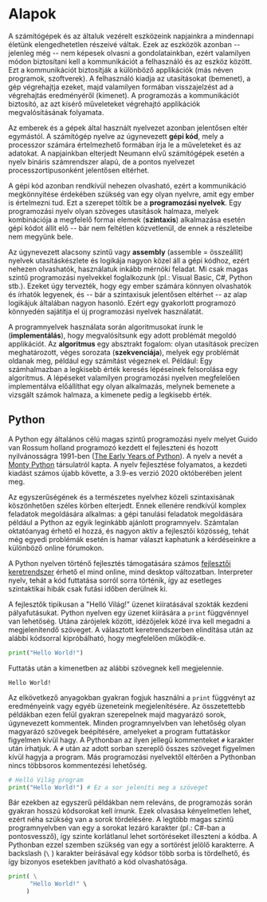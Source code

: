 # Alapok
A számítógépek és az általuk vezérelt eszközeink napjainkra a mindennapi életünk elengedhetetlen részeivé váltak. Ezek az eszközök azonban -- jelenleg még -- nem képesek olvasni a gondolatainkban, ezért valamilyen módon biztosítani kell a kommunikációt a felhasználó és az eszköz között. Ezt a kommunikációt biztosítják a különböző applikációk (más néven programok, szoftverek). A felhasználó kiadja az utasításokat (bemenet), a gép végrehajtja ezeket, majd valamilyen formában visszajelzést ad a végrehajtás eredményéről (kimenet). A programozás a kommunikációt biztosító, az azt kísérő műveleteket végrehajtó applikációk megvalósításának folyamata.

Az emberek és a gépek által használt nyelvezet azonban jelentősen eltér egymástól. A számítógép nyelve az úgynevezett **gépi kód**, mely a processzor számára értelmezhető formában írja le a műveleteket és az adatokat. A napjainkban elterjedt Neumann elvű számítógépek esetén a nyelv bináris számrendszer alapú, de a pontos nyelvezet processzortípusonként jelentősen eltérhet.

A gépi kód azonban rendkívül nehezen olvasható, ezért a kommunikáció megkönnyítése érdekében szükség van egy olyan nyelvre, amit egy ember is értelmezni tud. Ezt a szerepet töltik be a **programozási nyelvek**. Egy programozási nyelv olyan szöveges utasítások halmaza, melyek kombinációja a megfelelő formai elemek (**szintaxis**) alkalmazása esetén gépi kódot állít elő -- bár nem feltétlen közvetlenül, de ennek a részleteibe nem megyünk bele.

Az úgynevezett alacsony szintű vagy **assembly** (assemble = összeállít) nyelvek utasításkészlete és logikája nagyon közel áll a gépi kódhoz, ezért nehezen olvashatók, használatuk inkább mérnöki feladat. Mi csak magas szintű programozási nyelvekkel foglalkozunk (pl.: Visual Basic, C#, Python stb.). Ezeket úgy tervezték, hogy egy ember számára könnyen olvashatók és írhatók legyenek, és -- bár a szintaxisuk jelentősen eltérhet -- az alap logikájuk általában nagyon hasonló. Ezért egy gyakorlott programozó könnyedén sajátítja el új programozási nyelvek használatát.

A programnyelvek használata során algoritmusokat írunk le (**implementálás**), hogy megvalósítsunk egy adott problémát megoldó applikációt. Az **algoritmus** egy absztrakt fogalom: olyan utasítások precízen meghatározott, véges sorozata (**szekvenciája**), melyek egy problémát oldanak meg, például egy számítást végeznek el. Például: Egy számhalmazban a legkisebb érték keresés lépéseinek felsorolása egy algoritmus. A lépéseket valamilyen programozási nyelven megfelelően implementálva előállíthat egy olyan alkalmazás, melynek bemenete a vizsgált számok halmaza, a kimenete pedig a legkisebb érték.

## Python

A Python egy általános célú magas szintű programozási nyelv melyet Guido van Rossum holland programozó kezdett el fejleszteni és hozott nyilvánosságra 1991-ben ([The Early  Years of Python](https://www.youtube.com/watch?v=xLVxoz-mQFs&l)).  A nyelv a nevét a [Monty Python](https://hu.wikipedia.org/wiki/Monty_Python "Monty Python") társulatról kapta. A nyelv fejlesztése folyamatos, a kezdeti kiadást számos újabb követte, a 3.9-es verzió 2020 októberében jelent meg.

Az egyszerűségének és a természetes nyelvhez közeli szintaxisának köszönhetően széles körben elterjedt. Ennek ellenére rendkívül komplex feladatok megoldására alkalmas: a gépi tanulási feladatok megoldására például a Python az egyik leginkább ajánlott programnyelv. Számtalan oktatóanyag érhető el hozzá, és nagyon aktív a fejlesztői közösség, tehát még egyedi problémák esetén is hamar választ kaphatunk a kérdéseinkre a különböző online fórumokon.

A Python nyelven történő fejlesztés támogatására számos [fejlesztői keretrendszer](/python_advanced/environment/) érhető el mind online, mind desktop változatban. Interpreter nyelv, tehát a kód futtatása sorról sorra történik, így az esetleges szintaktikai hibák csak futási időben derülnek ki.

A fejlesztők tipikusan a "Helló Világ!" üzenet kiíratásával szokták kezdeni pályafutásukat. Python nyelven egy üzenet kiírására a `print` függvénnyel van lehetőség. Utána zárójelek között, idézőjelek közé írva kell megadni a megjelenítendő szöveget. A választott keretrendszerben elindítása után az alábbi kódsorral kipróbálható, hogy megfelelően működik-e.
```python
print("Hello World!")
```
Futtatás után a kimenetben az alábbi szövegnek kell megjelennie.
```
Hello World!
```
Az elkövetkező anyagokban gyakran fogjuk használni a `print` függvényt az eredményeink vagy egyéb üzeneteink megjelenítésére. Az összetettebb példákban ezen felül gyakran szerepelnek majd magyarázó sorok, úgynevezett kommentek. Minden programnyelvben van lehetőség olyan magyarázó szövegek beépítésére, amelyeket a program futtatáskor figyelmen kívül hagy. A Pythonban az ilyen jellegű kommenteket `#` karakter után írhatjuk. A `#` után az adott sorban szereplő összes szöveget figyelmen kívül hagyja a program. Más programozási nyelvektől eltérően a Pythonban nincs többsoros kommentezési lehetőség.
```python
# Helló Világ program
print("Hello World!") # Ez a sor jeleníti meg a szöveget
```

Bár ezekben az egyszerű példákban nem releváns, de programozás során gyakran hosszú kódsorokat kell írnunk. Ezek olvasása kényelmetlen lehet, ezért néha szükség van a sorok tördelésére. A legtöbb magas szintű programnyelvben van egy a sorokat lezáró karakter (pl.: C#-ban a pontosvessző), így szinte korlátlanul lehet sortöréseket illeszteni a kódba. A Pythonban ezzel szemben szükség van egy a sortörést jelölő karakterre. A backslash (`\` ) karakter beírásával egy kódsor több sorba is tördelhető, és így bizonyos esetekben javítható a kód olvashatósága.
```python
print( \
      "Hello World!" \
     )
```
